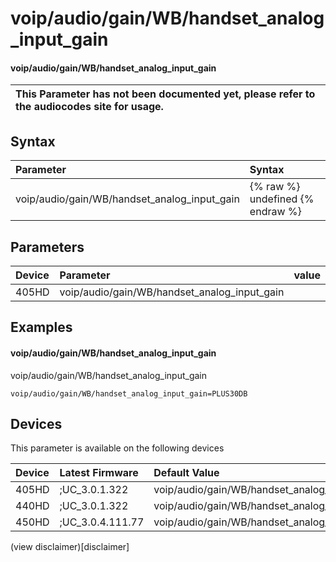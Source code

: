 ﻿---
description: voip/audio/gain/WB/handset_analog_input_gain
search:
    keywords: ['voip','audio','gain','WB','handset_analog_input_gain']
---

# voip/audio/gain/WB/handset_analog_input_gain

#### voip/audio/gain/WB/handset_analog_input_gain


| This Parameter has not been documented yet, please refer to the audiocodes site for usage.  |
| :--- |

## Syntax
| Parameter | Syntax |
| :--- | :--- |
|voip/audio/gain/WB/handset_analog_input_gain | {% raw %} undefined {% endraw %} |

## Parameters
|Device|Parameter|value|Description|
|:---|:---|:---|:---|
| 405HD | voip/audio/gain/WB/handset_analog_input_gain |  |  |

## Examples
#### voip/audio/gain/WB/handset_analog_input_gain

voip/audio/gain/WB/handset_analog_input_gain

```
voip/audio/gain/WB/handset_analog_input_gain=PLUS30DB
```

## Devices
This parameter is available on the following devices

| Device | Latest Firmware | Default Value |
|:---|:---|:---|
| 405HD | ;UC_3.0.1.322 | voip/audio/gain/WB/handset_analog_input_gain=PLUS30DB 
| 440HD | ;UC_3.0.1.322 | voip/audio/gain/WB/handset_analog_input_gain=PLUS42DB 
| 450HD | ;UC_3.0.4.111.77 | voip/audio/gain/WB/handset_analog_input_gain=PLUS42DB 

(view disclaimer)[disclaimer]
